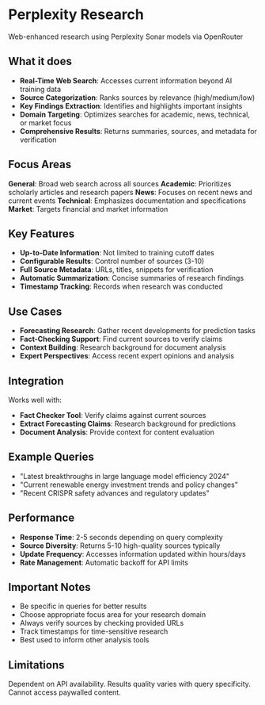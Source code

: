 # Perplexity Research

Web-enhanced research using Perplexity Sonar models via OpenRouter

## What it does

- **Real-Time Web Search**: Accesses current information beyond AI training data
- **Source Categorization**: Ranks sources by relevance (high/medium/low)
- **Key Findings Extraction**: Identifies and highlights important insights
- **Domain Targeting**: Optimizes searches for academic, news, technical, or market focus
- **Comprehensive Results**: Returns summaries, sources, and metadata for verification

## Focus Areas

**General**: Broad web search across all sources
**Academic**: Prioritizes scholarly articles and research papers
**News**: Focuses on recent news and current events
**Technical**: Emphasizes documentation and specifications
**Market**: Targets financial and market information

## Key Features

- **Up-to-Date Information**: Not limited to training cutoff dates
- **Configurable Results**: Control number of sources (3-10)
- **Full Source Metadata**: URLs, titles, snippets for verification
- **Automatic Summarization**: Concise summaries of research findings
- **Timestamp Tracking**: Records when research was conducted

## Use Cases

- **Forecasting Research**: Gather recent developments for prediction tasks
- **Fact-Checking Support**: Find current sources to verify claims
- **Context Building**: Research background for document analysis
- **Expert Perspectives**: Access recent expert opinions and analysis

## Integration

Works well with:
- **Fact Checker Tool**: Verify claims against current sources
- **Extract Forecasting Claims**: Research background for predictions
- **Document Analysis**: Provide context for content evaluation

## Example Queries

- "Latest breakthroughs in large language model efficiency 2024"
- "Current renewable energy investment trends and policy changes"
- "Recent CRISPR safety advances and regulatory updates"

## Performance

- **Response Time**: 2-5 seconds depending on query complexity
- **Source Diversity**: Returns 5-10 high-quality sources typically
- **Update Frequency**: Accesses information updated within hours/days
- **Rate Management**: Automatic backoff for API limits

## Important Notes

- Be specific in queries for better results
- Choose appropriate focus area for your research domain
- Always verify sources by checking provided URLs
- Track timestamps for time-sensitive research
- Best used to inform other analysis tools

## Limitations

Dependent on API availability. Results quality varies with query specificity. Cannot access paywalled content.
